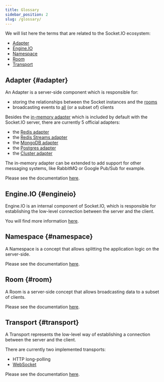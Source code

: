 ```yaml
---
title: Glossary
sidebar_position: 2
slug: /glossary/
---
```


We will list here the terms that are related to the Socket.IO ecosystem:

- [Adapter](#adapter)
- [Engine.IO](#engineio)
- [Namespace](#namespace)
- [Room](#room)
- [Transport](#transport)

## Adapter {#adapter}

An Adapter is a server-side component which is responsible for:

- storing the relationships between the Socket instances and the [rooms](../04-Events/rooms.md)
- broadcasting events to [all](../04-Events/broadcasting-events.md) (or a subset of) clients

Besides the [in-memory adapter](https://github.com/socketio/socket.io-adapter/) which is included by default with the Socket.IO server, there are currently 5 official adapters:

- the [Redis adapter](../05-Adapters/adapter-redis.md)
- the [Redis Streams adapter](../05-Adapters/adapter-redis-streams.md)
- the [MongoDB adapter](../05-Adapters/adapter-mongo.md)
- the [Postgres adapter](../05-Adapters/adapter-postgres.md)
- the [Cluster adapter](../05-Adapters/adapter-cluster.md)

The in-memory adapter can be extended to add support for other messaging systems, like RabbitMQ or Google Pub/Sub for example.

Please see the documentation [here](../05-Adapters/adapter.md).

## Engine.IO {#engineio}

Engine.IO is an internal component of Socket.IO, which is responsible for establishing the low-level connection between the server and the client.

You will find more information [here](../01-Documentation/how-it-works.md).

## Namespace {#namespace}

A Namespace is a concept that allows splitting the application logic on the server-side.

Please see the documentation [here](../06-Advanced/namespaces.md).

## Room {#room}

A Room is a server-side concept that allows broadcasting data to a subset of clients.

Please see the documentation [here](../04-Events/rooms.md).

## Transport {#transport}

A Transport represents the low-level way of establishing a connection between the server and the client.

There are currently two implemented transports:

- HTTP long-polling
- [WebSocket](https://developer.mozilla.org/en-US/docs/Web/API/WebSockets_API)

Please see the documentation [here](../01-Documentation/how-it-works.md#transports).
